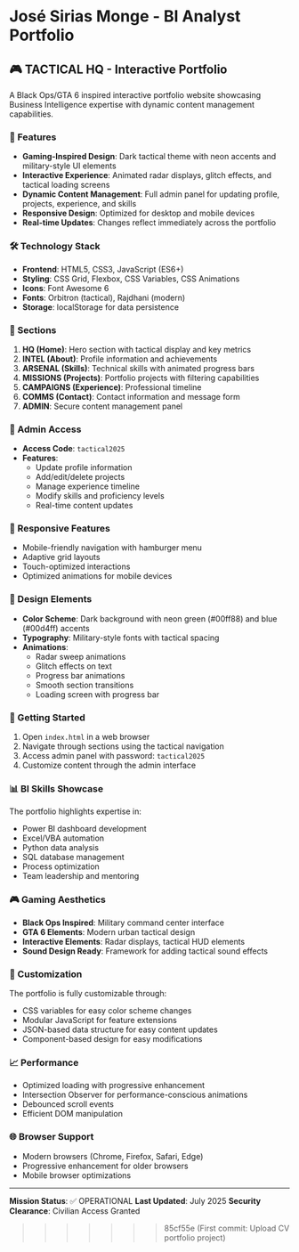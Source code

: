 # José Sirias Monge - BI Analyst Portfolio

## 🎮 TACTICAL HQ - Interactive Portfolio

A Black Ops/GTA 6 inspired interactive portfolio website showcasing Business Intelligence expertise with dynamic content management capabilities.

### 🚀 Features

- **Gaming-Inspired Design**: Dark tactical theme with neon accents and military-style UI elements
- **Interactive Experience**: Animated radar displays, glitch effects, and tactical loading screens
- **Dynamic Content Management**: Full admin panel for updating profile, projects, experience, and skills
- **Responsive Design**: Optimized for desktop and mobile devices
- **Real-time Updates**: Changes reflect immediately across the portfolio

### 🛠 Technology Stack

- **Frontend**: HTML5, CSS3, JavaScript (ES6+)
- **Styling**: CSS Grid, Flexbox, CSS Variables, CSS Animations
- **Icons**: Font Awesome 6
- **Fonts**: Orbitron (tactical), Rajdhani (modern)
- **Storage**: localStorage for data persistence

### 🎯 Sections

1. **HQ (Home)**: Hero section with tactical display and key metrics
2. **INTEL (About)**: Profile information and achievements
3. **ARSENAL (Skills)**: Technical skills with animated progress bars
4. **MISSIONS (Projects)**: Portfolio projects with filtering capabilities
5. **CAMPAIGNS (Experience)**: Professional timeline
6. **COMMS (Contact)**: Contact information and message form
7. **ADMIN**: Secure content management panel

### 🔐 Admin Access

- **Access Code**: `tactical2025`
- **Features**:
  - Update profile information
  - Add/edit/delete projects
  - Manage experience timeline
  - Modify skills and proficiency levels
  - Real-time content updates

### 📱 Responsive Features

- Mobile-friendly navigation with hamburger menu
- Adaptive grid layouts
- Touch-optimized interactions
- Optimized animations for mobile devices

### 🎨 Design Elements

- **Color Scheme**: Dark background with neon green (#00ff88) and blue (#00d4ff) accents
- **Typography**: Military-style fonts with tactical spacing
- **Animations**: 
  - Radar sweep animations
  - Glitch effects on text
  - Progress bar animations
  - Smooth section transitions
  - Loading screen with progress bar

### 🚀 Getting Started

1. Open `index.html` in a web browser
2. Navigate through sections using the tactical navigation
3. Access admin panel with password: `tactical2025`
4. Customize content through the admin interface

### 📊 BI Skills Showcase

The portfolio highlights expertise in:
- Power BI dashboard development
- Excel/VBA automation
- Python data analysis
- SQL database management
- Process optimization
- Team leadership and mentoring

### 🎮 Gaming Aesthetics

- **Black Ops Inspired**: Military command center interface
- **GTA 6 Elements**: Modern urban tactical design
- **Interactive Elements**: Radar displays, tactical HUD elements
- **Sound Design Ready**: Framework for adding tactical sound effects

### 🔧 Customization

The portfolio is fully customizable through:
- CSS variables for easy color scheme changes
- Modular JavaScript for feature extensions
- JSON-based data structure for easy content updates
- Component-based design for easy modifications

### 📈 Performance

- Optimized loading with progressive enhancement
- Intersection Observer for performance-conscious animations
- Debounced scroll events
- Efficient DOM manipulation

### 🌐 Browser Support

- Modern browsers (Chrome, Firefox, Safari, Edge)
- Progressive enhancement for older browsers
- Mobile browser optimizations

---

**Mission Status**: ✅ OPERATIONAL
**Last Updated**: July 2025
**Security Clearance**: Civilian Access Granted
>>>>>>> 85cf55e (First commit: Upload CV portfolio project)
